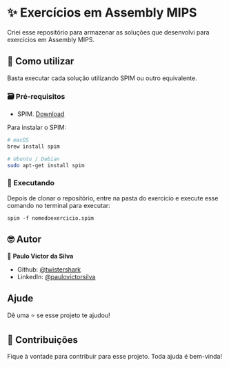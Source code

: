 # :sparkles: Exercícios em Assembly MIPS

Criei esse repositório para armazenar as soluções que desenvolvi para exercícios em Assembly MIPS.


## :rocket: Como utilizar

Basta executar cada solução utilizando SPIM ou outro equivalente.


### :card_file_box: Pré-requisitos

* SPIM. [Download](http://spimsimulator.sourceforge.net/)

Para instalar o SPIM:

``` sh
# macOS
brew install spim

# Ubuntu / Debian
sudo apt-get install spim
```


### :construction: Executando

Depois de clonar o repositório, entre na pasta do exercicio e execute esse comando no terminal para executar:

```
spim -f nomedoexercicio.spim
```

## 🤓 Autor

👤 **Paulo Victor da Silva**

* Github: [@twistershark](https://github.com/twistershark)
* LinkedIn: [@paulovictorsilva](https://linkedin.com/in/paulovictorsilva)

## Ajude

Dê uma ⭐️ se esse projeto te ajudou!

## 🤝 Contribuições
Fique à vontade para contribuir para esse projeto. Toda ajuda é bem-vinda!
